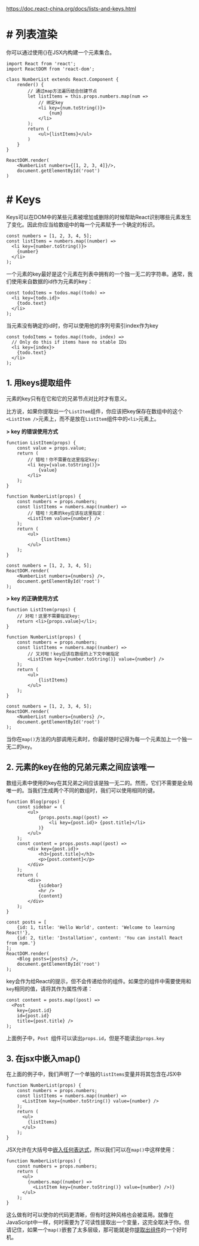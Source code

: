 https://doc.react-china.org/docs/lists-and-keys.html

# # 列表渲染

你可以通过使用{}在JSX内构建一个元素集合。

```react
import React from 'react';
import ReactDOM from 'react-dom';

class NumberList extends React.Component {
    render() {
        // 通过map方法遍历结合创建节点
        let listItems = this.props.numbers.map(num =>
            // 绑定key                                   
            <li key={num.toString()}>
                {num}
            </li>
        );
        return (
            <ul>{listItems}</ul>
        )
    }
}

ReactDOM.render(
    <NumberList numbers={[1, 2, 3, 4]}/>,
    document.getElementById('root')
)
```

# # Keys

Keys可以在DOM中的某些元素被增加或删除的时候帮助React识别哪些元素发生了变化。因此你应当给数组中的每一个元素赋予一个确定的标识。 

```react
const numbers = [1, 2, 3, 4, 5];
const listItems = numbers.map((number) =>
  <li key={number.toString()}>
    {number}
  </li>
);
```

一个元素的key最好是这个元素在列表中拥有的一个独一无二的字符串。通常，我们使用来自数据的id作为元素的key：

```react
const todoItems = todos.map((todo) =>
  <li key={todo.id}>
    {todo.text}
  </li>
);
```

当元素没有确定的id时，你可以使用他的序列号索引index作为key

```react
const todoItems = todos.map((todo, index) =>
  // Only do this if items have no stable IDs
  <li key={index}>
    {todo.text}
  </li>
);
```

## 1. 用keys提取组件

元素的key只有在它和它的兄弟节点对比时才有意义。

比方说，如果你提取出一个`ListItem`组件，你应该把key保存在数组中的这个`<ListItem />`元素上，而不是放在`ListItem`组件中的`<li>`元素上。

**\> key 的错误使用方式**

```react
function ListItem(props) {
    const value = props.value;
    return (
        // 错啦！你不需要在这里指定key:
        <li key={value.toString()}>
            {value}
        </li>
    );
}

function NumberList(props) {
    const numbers = props.numbers;
    const listItems = numbers.map((number) =>
        // 错啦！元素的key应该在这里指定：
        <ListItem value={number} />
    );
    return (
        <ul>
       		 {listItems}
        </ul>
    );
}

const numbers = [1, 2, 3, 4, 5];
ReactDOM.render(
    <NumberList numbers={numbers} />,
    document.getElementById('root')
);
```

**\> key 的正确使用方式**

```react
function ListItem(props) {
    // 对啦！这里不需要指定key:
    return <li>{props.value}</li>;
}

function NumberList(props) {
    const numbers = props.numbers;
    const listItems = numbers.map((number) =>
        // 又对啦！key应该在数组的上下文中被指定
        <ListItem key={number.toString()} value={number} />
    );
    return (
        <ul>
            {listItems}
        </ul>
    );
}

const numbers = [1, 2, 3, 4, 5];
ReactDOM.render(
    <NumberList numbers={numbers} />,
    document.getElementById('root')
);
```

当你在`map()`方法的内部调用元素时，你最好随时记得为每一个元素加上一个独一无二的`key`。

## 2. 元素的key在他的兄弟元素之间应该唯一

数组元素中使用的key在其兄弟之间应该是独一无二的。然而，它们不需要是全局唯一的。当我们生成两个不同的数组时，我们可以使用相同的键。

```react
function Blog(props) {
    const sidebar = (
        <ul>
            {props.posts.map((post) =>
                <li key={post.id}> {post.title}</li>
            )}
        </ul>
    );
    const content = props.posts.map((post) =>
        <div key={post.id}>
            <h3>{post.title}</h3>
            <p>{post.content}</p>
        </div>
    );
    return (
        <div>
            {sidebar}
            <hr />
            {content}
        </div>
    );
}

const posts = [
    {id: 1, title: 'Hello World', content: 'Welcome to learning React!'},
    {id: 2, title: 'Installation', content: 'You can install React from npm.'}
];
ReactDOM.render(
    <Blog posts={posts} />,
    document.getElementById('root')
);
```

key会作为给React的提示，但不会传递给你的组件。如果您的组件中需要使用和`key`相同的值，请将其作为属性传递：

```react
const content = posts.map((post) =>
  <Post
    key={post.id}
    id={post.id}
    title={post.title} />
);
```

上面例子中，`Post `组件可以读出`props.id`，但是不能读出`props.key`

## 3. 在jsx中嵌入map()

在上面的例子中，我们声明了一个单独的`listItems`变量并将其包含在JSX中

```react
function NumberList(props) {
    const numbers = props.numbers;
    const listItems = numbers.map((number) =>
      <ListItem key={number.toString()} value={number} />
    );
    return (
      <ul>
        {listItems}
      </ul>
    );
}
```

JSX允许在大括号中[嵌入任何表达式](https://doc.react-china.org/docs/introduction-jsx.html%EF%BC%83JSX%E5%B5%8C%E5%A5%97)，所以我们可以在`map()`中这样使用：

```react
function NumberList(props) {
    const numbers = props.numbers;
    return (
      <ul>
        {numbers.map((number) =>
          <ListItem key={number.toString()} value={number} />)}
      </ul>
    );
}
```

这么做有时可以使你的代码更清晰，但有时这种风格也会被滥用。就像在JavaScript中一样，何时需要为了可读性提取出一个变量，这完全取决于你。但请记住，如果一个`map()`嵌套了太多层级，那可能就是你[提取出组件](https://doc.react-china.org/docs/components-and-props.html#%E6%8F%90%E5%8F%96%E7%BB%84%E4%BB%B6)的一个好时机。

























